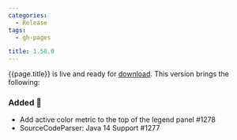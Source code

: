 ```yaml
---
categories:
  - Release
tags:
  - gh-pages

title: 1.58.0
---
```


{{page.title}} is live and ready for [download](https://github.com/MaibornWolff/codecharta/releases/tag/{{page.title}}). This version brings the following:

### Added 🚀

- Add active color metric to the top of the legend panel #1278
- SourceCodeParser: Java 14 Support #1277
